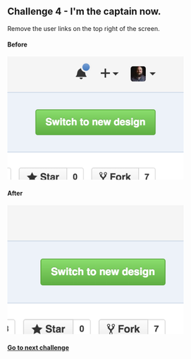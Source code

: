 ## Challenge 4 - I'm the captain now.
Remove the user links on the top right of the screen.

#### Before
<img src="img/4a.png" width=400px>

<br>

#### After
<img src="img/4b.png" width=400px>

#### [Go to next challenge](challenge-5.md)
